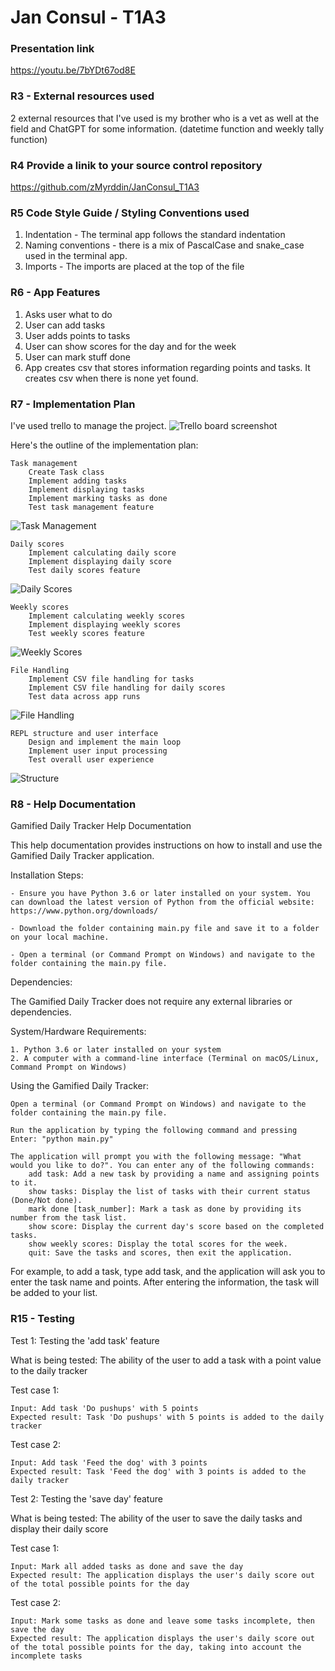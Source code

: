 # Jan Consul - T1A3

### Presentation link
https://youtu.be/7bYDt67od8E


### R3 - External resources used
2 external resources that I've used is my brother who is a vet as well at the field and ChatGPT for some information. (datetime function and weekly tally function)

### R4 Provide a linik to your source control repository
https://github.com/zMyrddin/JanConsul_T1A3

### R5 Code Style Guide / Styling Conventions used
1. Indentation - The terminal app follows the standard indentation
2. Naming conventions - there is a mix of PascalCase and snake_case used in the terminal app.
3. Imports - The imports are placed at the top of the file

### R6 - App Features
1. Asks user what to do
2. User can add tasks
3. User adds points to tasks
4. User can show scores for the day and for the week
5. User can mark stuff done
6. App creates csv that stores information regarding points and tasks. It creates csv when there is none yet found.

### R7 - Implementation Plan

I've used trello to manage the project. 
![Trello board screenshot](./docs/Trello%20Screenshots/Screenshot.PNG)

Here's the outline of the implementation plan:

    Task management
        Create Task class
        Implement adding tasks
        Implement displaying tasks
        Implement marking tasks as done
        Test task management feature
![Task Management](./docs/Trello%20Screenshots/Task%20Management%20screenshot.PNG)


    Daily scores
        Implement calculating daily score
        Implement displaying daily score
        Test daily scores feature
![Daily Scores](./docs/Trello%20Screenshots/Daily%20Scores.PNG)

    Weekly scores
        Implement calculating weekly scores
        Implement displaying weekly scores
        Test weekly scores feature
![Weekly Scores](./docs/Trello%20Screenshots/Weekly%20scores.PNG)

    File Handling
        Implement CSV file handling for tasks
        Implement CSV file handling for daily scores
        Test data across app runs
![File Handling](./docs/Trello%20Screenshots/file%20handling.PNG)

    REPL structure and user interface
        Design and implement the main loop
        Implement user input processing
        Test overall user experience
![Structure](./docs/Trello%20Screenshots/Structure%20screenshot.PNG)


### R8 - Help Documentation
Gamified Daily Tracker Help Documentation

This help documentation provides instructions on how to install and use the Gamified Daily Tracker application.

Installation Steps:

    - Ensure you have Python 3.6 or later installed on your system. You can download the latest version of Python from the official website: https://www.python.org/downloads/

    - Download the folder containing main.py file and save it to a folder on your local machine.

    - Open a terminal (or Command Prompt on Windows) and navigate to the folder containing the main.py file.

Dependencies:

The Gamified Daily Tracker does not require any external libraries or dependencies. 

System/Hardware Requirements:

    1. Python 3.6 or later installed on your system
    2. A computer with a command-line interface (Terminal on macOS/Linux, Command Prompt on Windows)

Using the Gamified Daily Tracker:

    Open a terminal (or Command Prompt on Windows) and navigate to the folder containing the main.py file.

    Run the application by typing the following command and pressing Enter: "python main.py"

    The application will prompt you with the following message: "What would you like to do?". You can enter any of the following commands:
        add task: Add a new task by providing a name and assigning points to it.
        show tasks: Display the list of tasks with their current status (Done/Not done).
        mark done [task_number]: Mark a task as done by providing its number from the task list.
        show score: Display the current day's score based on the completed tasks.
        show weekly scores: Display the total scores for the week.
        quit: Save the tasks and scores, then exit the application.

For example, to add a task, type add task, and the application will ask you to enter the task name and points. After entering the information, the task will be added to your list.


### R15 - Testing

Test 1: Testing the 'add task' feature

What is being tested: The ability of the user to add a task with a point value to the daily tracker

Test case 1:

    Input: Add task 'Do pushups' with 5 points
    Expected result: Task 'Do pushups' with 5 points is added to the daily tracker

Test case 2:

    Input: Add task 'Feed the dog' with 3 points
    Expected result: Task 'Feed the dog' with 3 points is added to the daily tracker

Test 2: Testing the 'save day' feature

What is being tested: The ability of the user to save the daily tasks and display their daily score

Test case 1:

    Input: Mark all added tasks as done and save the day
    Expected result: The application displays the user's daily score out of the total possible points for the day

Test case 2:

    Input: Mark some tasks as done and leave some tasks incomplete, then save the day
    Expected result: The application displays the user's daily score out of the total possible points for the day, taking into account the incomplete tasks


